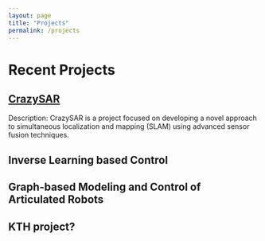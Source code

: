 ```yaml
---
layout: page
title: "Projects"
permalink: /projects
---
```


# Recent Projects

## [CrazySAR](/projects/crazysar)
Description: CrazySAR is a project focused on developing a novel approach to simultaneous localization and mapping (SLAM) using advanced sensor fusion techniques.

## Inverse Learning based Control

## Graph-based Modeling and Control of Articulated Robots

## KTH project?